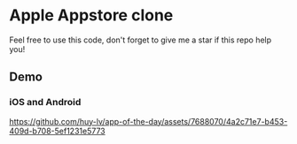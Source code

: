 # Apple Appstore clone

Feel free to use this code, don't forget to give me a star if this repo help you!
## Demo 
### iOS and Android
https://github.com/huy-lv/app-of-the-day/assets/7688070/4a2c71e7-b453-409d-b708-5ef1231e5773


